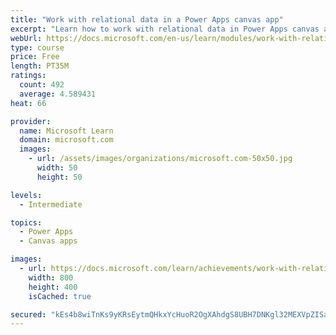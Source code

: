```yaml
---
title: "Work with relational data in a Power Apps canvas app"
excerpt: "Learn how to work with relational data in Power Apps canvas apps."
webUrl: https://docs.microsoft.com/en-us/learn/modules/work-with-relational-data-powerapps-canvas-app/
type: course
price: Free
length: PT35M
ratings:
  count: 492
  average: 4.589431
heat: 66

provider:
  name: Microsoft Learn
  domain: microsoft.com
  images:
    - url: /assets/images/organizations/microsoft.com-50x50.jpg
      width: 50
      height: 50

levels:
  - Intermediate

topics:
  - Power Apps
  - Canvas apps

images:
  - url: https://docs.microsoft.com/learn/achievements/work-with-relational-data-social.png
    width: 800
    height: 400
    isCached: true

secured: "kEs4b8wiTnKs9yKRsEytmQHkxYcHuoR2OgXAhdgS8UBH7DNKgl32MEXVpZISa5mUUx2jT7UphsFh1LkBaMY604cVxK/GO729rx8L8RZT4umy+yiFbz8kXyADWyEdXoBAG7E5/MGLbQmDpcsi/Q+ZRPVGWOGI2gPO9ojS1PVtaSfZ5eup7QEvYCWrQAqodzkSB/YX894/RGdhCab+gFQyXK+ZahlgQ/8PExkTK7JBvbhQKdVgogviBETjg0Vu/FzFWcAET6s/GkcFcF+4QOaQ2DVHxzompT/fFoooJxpiy4ZV9OPHeNV4zfsfaDr5rHxnOCvK0KR1JlZzW6nIdsHSerWdfZGRNHG5vqfaTtT919LRwzaIqPYF2nFO3VQ+Fk97NuSeZRK2yfB1KgyfQGXosQ==;zSfuqAnaLtX6tDpJbozyAA=="
---
```



